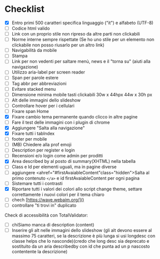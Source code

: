 # Checklist

- [X] Entro primi 500 caratteri specifica linguaggio ("it") e alfabeto (UTF-8)
- [ ] Codice html valido
- [ ] Link con un proprio stile non ripreso da altre parti non clickabili
- [ ] Norme interne sempre rispettate (Se ho uno stile per un elemento non clickabile non posso riusarlo per un altro link)
- [ ] Navigabilità da mobile
- [ ] Stampa
- [ ] Link per non vedenti per saltare menù, news e il "torna su" (aiuti alla navigazione)
- [ ] Utilizzo aria-label per screen reader
- [ ] Span per parole estere
- [ ] Tag abbr per abbreviazioni
- [ ] Evitare stacked menu
- [ ] Dimensione minima mobile tasti clickabili 30w x 44hpx 44w x 30h px
- [ ] Alt delle immagini dello slideshow
- [ ] Controllare hover per i cellulari
- [ ] Fixare span Home
- [X] Fixare cambio tema permanente quando clicco in altre pagine
- [ ] Fare il test delle immagini con i plugin di chrome
- [X] Aggiungere "Salta alla navigazione"
- [X] Fixare tutti i tabIndex
- [ ] footer per mobile
- [ ] (MB) Chiedere alla prof emoji
- [ ] Description per register e login
- [ ] Recensioni e/o login come admin per proditti
- [X] Area described by al posto di summary(XHTML) nella tabella
- [ ] Class e Id per elementi uguali, ma in pagine diverse
- [ ] aggiungere <ahref="#firstAvaiableContent"class="hidden">Salta al primo contenuto `</a>` e id firstAvaiableContent per ogni pagina
- [ ] Sistemare tutti i contrasti
- [X] Riportare tutti i valori dei colori allo script change theme, settare correttamente i nuovi colori per il tema chiaro
- [ ] chech [https://wave.webaim.org/]()
- [ ] controllare "ti trovi in" duplicato

Check di accessibilità con TotalValidator:

- [ ] chiSiamo manca di description (content)
- [ ] Inserire gli alt nelle immagini dello slideshow (gli alt devono essere al massimo 75 caratteri, se la descrizione è più lunga si usi longdesc con classe helps che lo nasconde)(credo che long desc sia deprecato e sostituito da un aria describedby con id che punta ad un p nascosto contentente la descrizione)
